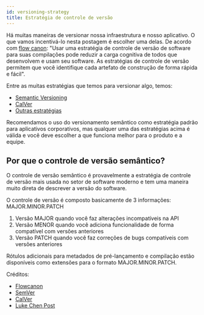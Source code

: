 ```yaml
---
id: versioning-strategy
title: Estratégia de controle de versão
---
```


Há muitas maneiras de versionar nossa infraestrutura e nosso aplicativo. O que vamos incentivá-lo nesta postagem é escolher uma delas. De acordo com [flow canon](https://flowcanon.com/software/versioning-strategy/): "Usar uma estratégia de controle de versão de software para suas compilações pode reduzir a carga cognitiva de todos que desenvolvem e usam seu software. As estratégias de controle de versão permitem que você identifique cada artefato de construção de forma rápida e fácil".

Entre as muitas estratégias que temos para versionar algo, temos:

- [Semantic Versioning](https://semver.org/)
- [CalVer](https://calver.org/)
- [Outras estratégias](https://flowcanon.com/software/versioning-strategy/)

Recomendamos o uso do versionamento semântico como estratégia padrão para aplicativos corporativos, mas qualquer uma das estratégias acima é válida e você deve escolher a que funciona melhor para o produto e a equipe.

## Por que o controle de versão semântico?

O controle de versão semântico é provavelmente a estratégia de controle de versão mais usada no setor de software moderno e tem uma maneira muito direta de descrever a versão do software.

O controle de versão é composto basicamente de 3 informações: MAJOR.MINOR.PATCH

1. Versão MAJOR quando você faz alterações incompatíveis na API
2. Versão MENOR quando você adiciona funcionalidade de forma compatível com versões anteriores
3. Versão PATCH quando você faz correções de bugs compatíveis com versões anteriores

Rótulos adicionais para metadados de pré-lançamento e compilação estão disponíveis como extensões para o formato MAJOR.MINOR.PATCH.

Créditos:
- [Flowcanon](https://flowcanon.com/software/versioning-strategy/)
- [SemVer](https://semver.org/)
- [CalVer](https://calver.org/)
- [Luke Chen Post](https://nehckl0.medium.com/semver-and-calver-2-popular-software-versioning-schemes-96be80efe36)
